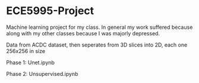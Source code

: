 # ECE5995-Project
Machine learning project for my class. In general my work suffered because along with my other classes because I was majorly depressed.

Data from ACDC dataset, then seperates from 3D slices into 2D, each one 256x256 in size

Phase 1:
  Unet.ipynb
  
Phase 2:
  Unsupervised.ipynb
